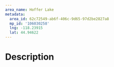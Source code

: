 ```yaml
---
area_name: Hoffer Lake
metadata:
  area_id: 62c72549-ab6f-406c-9d65-97d2be2827a8
  mp_id: '106030258'
  lng: -118.23915
  lat: 44.94622
---
```

# Description
